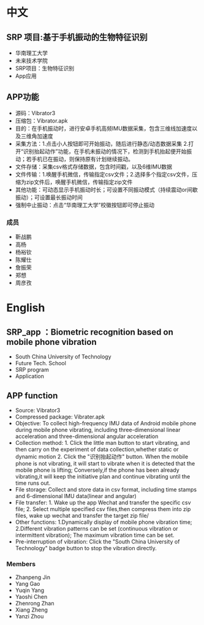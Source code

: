 # 中文
## SRP 项目:基于手机振动的生物特征识别
- 华南理工大学
- 未来技术学院
- SRP项目：生物特征识别
- App应用
## APP功能
- 源码：Vibrator3
- 压缩包：Vibrator.apk
- 目的：在手机振动时，进行安卓手机高频IMU数据采集，包含三维线加速度以及三维角加速度
- 采集方法：1.点击小人按钮即可开始振动，随后进行静态/动态数据采集 2.打开“识别抬起动作”功能，在手机未振动的情况下，检测到手机抬起便开始振动；若手机已在振动，则保持原有计划继续振动。
- 文件存储：采集csv格式存储数据，包含时间戳，以及6维IMU数据
- 文件传输：1.唤醒手机微信，传输指定csv文件；2.选择多个指定csv文件，压缩为zip文件后，唤醒手机微信，传输指定zip文件
- 其他功能：可动态显示手机振动时长；可设置不同振动模式（持续震动or间歇振动）；可设置最长振动时间
- 强制中止振动：点击“华南理工大学”校徽按钮即可停止振动
### 成员
- 靳战鹏
- 高杨
- 杨裕钦
- 陈耀仕
- 詹振荣
- 郑想
- 周彦孜


# English
## SRP_app ：Biometric recognition based on mobile phone vibration
- South China University of Technology
- Future Tech. School
- SRP program
- Application
## APP function
- Source: Vibrator3
- Compressed package: Vibrater.apk
- Objective: To collect high-frequency IMU data of Android mobile phone during mobile phone vibrating, including three-dimensional linear acceleration and three-dimensional angular acceleration
- Collection method: 1. Click the little man button to start vibrating, and then carry on the experiment of data collection,whether static or dynamic motion 2. Click the "识别抬起动作" button. When the mobile phone is not vibrating, it will start to vibrate when it is detected that the mobile phone is lifting; Conversely,if the phone has been already vibrating,it will keep the initiative plan and continue vibrating until the time runs out.
- File storage: Collect and store data in csv format, including time stamps and 6-dimensional IMU data(linear and angular)
- File transfer: 1. Wake up the app Wechat and transfer the specific csv file; 2. Select multiple specified csv files,then compress them into zip files, wake up wechat and transfer the target zip file/
- Other functions: 1.Dynamically display of mobile phone vibration time; 2.Different vibration patterns can be set (continuous vibration or intermittent vibration); The maximum vibration time can be set.
- Pre-interruption of vibration: Click the "South China University of Technology" badge button to stop the vibration directly.
### Members
- Zhanpeng Jin
- Yang Gao
- Yuqin Yang
- Yaoshi Chen
- Zhenrong Zhan
- Xiang Zheng 
- Yanzi Zhou

